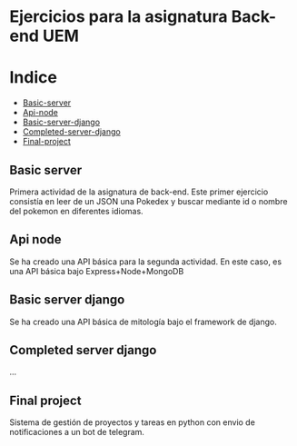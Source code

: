 # Ejercicios para la asignatura Back-end UEM

# Indice

- [Basic-server](#basic-server)
- [Api-node](#api-node)
- [Basic-server-django](#basic-server-django)
- [Completed-server-django](#completed-server-django)
- [Final-project](#final-project)

## Basic server

Primera actividad de la asignatura de back-end. Este primer ejercicio consistía en leer de un JSON una Pokedex y buscar mediante id o nombre del pokemon en diferentes idiomas.

## Api node

Se ha creado una API básica para la segunda actividad. En este caso, es una API básica bajo Express+Node+MongoDB

## Basic server django

Se ha creado una API básica de mitología bajo el framework de django.

## Completed server django

...

## Final project

Sistema de gestión de proyectos y tareas en python con envio de notificaciones a un bot de telegram.
